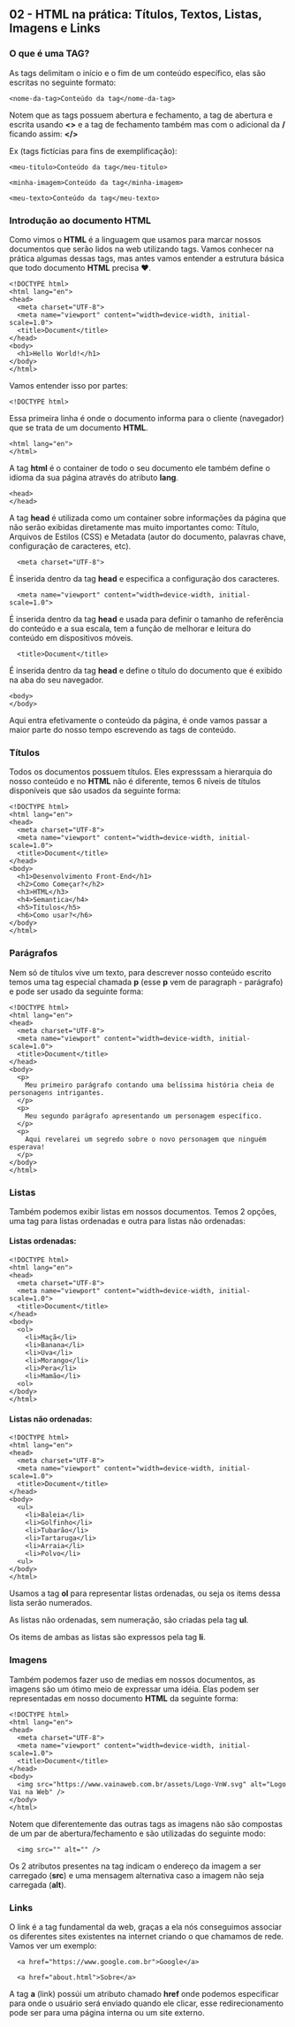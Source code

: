 ## 02 - HTML na prática: Títulos, Textos, Listas, Imagens e Links

### O que é uma TAG?

As tags delimitam o início e o fim de um conteúdo específico, elas são escritas no seguinte formato:

```
<nome-da-tag>Conteúdo da tag</nome-da-tag>
```

Notem que as tags possuem abertura e fechamento, a tag de abertura e escrita usando **<>** e a tag de fechamento também mas com o adicional da **/** ficando assim: **</>**

Ex (tags fictícias para fins de exemplificação):

```
<meu-titulo>Conteúdo da tag</meu-titulo>
```

```
<minha-imagem>Conteúdo da tag</minha-imagem>
```

```
<meu-texto>Conteúdo da tag</meu-texto>
```


### Introdução ao documento HTML

Como vimos o **HTML** é a linguagem que usamos para marcar nossos documentos que serão lidos na web utilizando tags. Vamos conhecer na prática algumas dessas tags, mas antes vamos entender a estrutura básica que todo documento **HTML** precisa ❤️.

```
<!DOCTYPE html>
<html lang="en">
<head>
  <meta charset="UTF-8">
  <meta name="viewport" content="width=device-width, initial-scale=1.0">
  <title>Document</title>
</head>
<body>
  <h1>Hello World!</h1>
</body>
</html>
```

Vamos entender isso por partes:

```
<!DOCTYPE html>
```

Essa primeira linha é onde o documento informa para o cliente (navegador) que se trata de um documento **HTML**.

```
<html lang="en">
</html>
```

A tag **html** é o container de todo o seu documento ele também define o idioma da sua página através do atributo **lang**.

```
<head>
</head>
```

A tag **head** é utilizada como um container sobre informações da página que não serão exibidas diretamente mas muito importantes como: Título, Arquivos de Estilos (CSS) e Metadata (autor do documento, palavras chave, configuração de caracteres, etc).

```
  <meta charset="UTF-8">
```

É inserida dentro da tag **head** e especifica a configuração dos caracteres.

```
  <meta name="viewport" content="width=device-width, initial-scale=1.0">
```

É inserida dentro da tag **head** e usada para definir o tamanho de referência do conteúdo e a sua escala, tem a função de melhorar e leitura do conteúdo em dispositivos móveis.

```
  <title>Document</title>
```

É inserida dentro da tag **head** e define o título do documento que é exibido na aba do seu navegador.

```
<body>
</body>
```

Aqui entra efetivamente o conteúdo da página, é onde vamos passar a maior parte do nosso tempo escrevendo as tags de conteúdo.

### Títulos

Todos os documentos possuem títulos. Eles expresssam a hierarquia do nosso conteúdo e no **HTML** não é diferente, temos 6 níveis de títulos disponíveis que são usados da seguinte forma:

```
<!DOCTYPE html>
<html lang="en">
<head>
  <meta charset="UTF-8">
  <meta name="viewport" content="width=device-width, initial-scale=1.0">
  <title>Document</title>
</head>
<body>
  <h1>Desenvolvimento Front-End</h1>
  <h2>Como Começar?</h2>
  <h3>HTML</h3>
  <h4>Semantica</h4>
  <h5>Títulos</h5>
  <h6>Como usar?</h6>
</body>
</html>
```

### Parágrafos

Nem só de títulos vive um texto, para descrever nosso conteúdo escrito temos uma tag especial chamada **p** (esse **p** vem de paragraph - parágrafo) e pode ser usado da seguinte forma:

```
<!DOCTYPE html>
<html lang="en">
<head>
  <meta charset="UTF-8">
  <meta name="viewport" content="width=device-width, initial-scale=1.0">
  <title>Document</title>
</head>
<body>
  <p>
    Meu primeiro parágrafo contando uma belíssima história cheia de personagens intrigantes.
  </p>
  <p>
    Meu segundo parágrafo apresentando um personagem específico.
  </p>
  <p>
    Aqui revelarei um segredo sobre o novo personagem que ninguém esperava!
  </p>
</body>
</html>
```

### Listas

Também podemos exibir listas em nossos documentos. Temos 2 opções, uma tag para listas ordenadas e outra para listas não ordenadas:

#### Listas ordenadas:

```
<!DOCTYPE html>
<html lang="en">
<head>
  <meta charset="UTF-8">
  <meta name="viewport" content="width=device-width, initial-scale=1.0">
  <title>Document</title>
</head>
<body>
  <ol>
    <li>Maçã</li>
    <li>Banana</li>
    <li>Uva</li>
    <li>Morango</li>
    <li>Pera</li>
    <li>Mamão</li>
  <ol>
</body>
</html>
```

#### Listas não ordenadas:

```
<!DOCTYPE html>
<html lang="en">
<head>
  <meta charset="UTF-8">
  <meta name="viewport" content="width=device-width, initial-scale=1.0">
  <title>Document</title>
</head>
<body>
  <ul>
    <li>Baleia</li>
    <li>Golfinho</li>
    <li>Tubarão</li>
    <li>Tartaruga</li>
    <li>Arraia</li>
    <li>Polvo</li>
  <ul>
</body>
</html>
```

Usamos a tag **ol** para representar listas ordenadas, ou seja os items dessa lista serão numerados.

As listas não ordenadas, sem numeração, são criadas pela tag **ul**.

Os items de ambas as listas são expressos pela tag **li**.

### Imagens

Também podemos fazer uso de medias em nossos documentos, as imagens são um ótimo meio de expressar uma idéia. Elas podem ser representadas em nosso documento **HTML** da seguinte forma:

```
<!DOCTYPE html>
<html lang="en">
<head>
  <meta charset="UTF-8">
  <meta name="viewport" content="width=device-width, initial-scale=1.0">
  <title>Document</title>
</head>
<body>
  <img src="https://www.vainaweb.com.br/assets/Logo-VnW.svg" alt="Logo Vai na Web" />
</body>
</html>
```

Notem que diferentemente das outras tags as imagens não são compostas de um par de abertura/fechamento e são utilizadas do seguinte modo:

```
  <img src="" alt="" />
```

Os 2 atributos presentes na tag indicam o endereço da imagem a ser carregado (**src**) e uma mensagem alternativa caso a imagem não seja carregada (**alt**).

### Links

O link é a tag fundamental da web, graças a ela nós conseguimos associar os diferentes sites existentes
na internet criando o que chamamos de rede. Vamos ver um exemplo:

```
  <a href="https://www.google.com.br">Google</a>
```

```
  <a href="about.html">Sobre</a>
```

A tag **a** (link) possúi um atributo chamado **href** onde podemos especificar para onde o usuário será
enviado quando ele clicar, esse redirecionamento pode ser para uma página interna ou um site externo.

